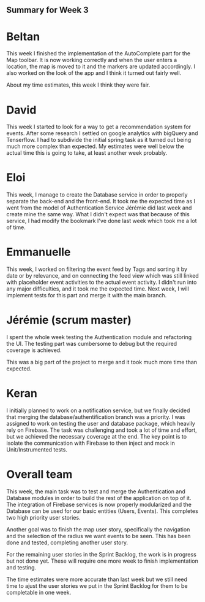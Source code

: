 ## Summary for Week 3

# Beltan

This week I finished the implementation of the AutoComplete part for the Map toolbar. It is now working correctly and 
when the user enters a location, the map is moved to it and the markers are updated accordingly.
I also worked on the look of the app and I think it turned out fairly well.

About my time estimates, this week I think they were fair.

# David

This week I started to look for a way to get a recommendation system for events. After some research I settled on google analytics with bigQuery and Tenserflow. I had to subdivide the initial spring task as it turned out being much more complex than expected. My estimates were well below the actual time this is going to take, at least another week probably.


# Eloi

This week, I manage to create the Database service in order to properly separate the back-end and the front-end. It took me the expected time as I went from the model of Authentication Service Jérémie did last week and create mine the same way. What I didn't expect was that because of this service, I had modify the bookmark I've done last week which took me a lot of time.


# Emmanuelle

This week, I worked on filtering the event feed by Tags and sorting it by date or by relevance, and on connecting the feed view which was still linked with placeholder event activities to the actual event activity. I didn't run into any major difficulties, and it took me the expected time. Next week, I will implement tests for this part and merge it with the main branch.

# Jérémie (scrum master)

I spent the whole week testing the Authentication module and refactoring the UI. The testing part was cumbersome to debug but the required coverage is achieved.

This was a big part of the project to merge and it took much more time than expected.

# Keran 

I initially planned to work on a notification service, but we finally decided that merging the database/authentification branch was a priority. I was assigned to work on testing the user and database package, which heavily rely on Firebase. The task was challenging and took a lot of time and effort, but we achieved the necessary coverage at the end. The key point is to isolate the communication with Firebase to then inject and mock in Unit/Instrumented tests.

# Overall team

This week, the main task was to test and merge the Authentication and Database modules in order to build the rest of the application on top of it. The integration of Firebase services is now properly modularized and the Database can be used for our basic entities (Users, Events). This completes two high priority user stories.

Another goal was to finish the map user story, specifically the navigation and the selection of the radius we want events to be seen. This has been done and tested, completing another user story.

For the remaining user stories in the Sprint Backlog, the work is in progress but not done yet. These will require one more week to finish implementation and testing.

The time estimates were more accurate than last week but we still need time to ajust the user stories we put in the Sprint Backlog for them to be completable in one week.

